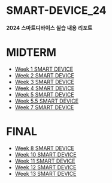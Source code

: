 # SMART-DEVICE_24
**2024 스마트디바이스 실습 내용 리포트**


MIDTERM
=======
* [ Week 1 SMART DEVICE](https://github.com/john020202/SMART-DEVICE_24/wiki/SMART%E2%80%90DEVICE-1%EC%A3%BC%EC%B0%A8-%EA%B0%9C%EC%9A%94)
* [ Week 2 SMART DEVICE](https://github.com/john020202/SMART-DEVICE_24/wiki/SMART%E2%80%90DEVICE-2%EC%A3%BC%EC%B0%A8-%EA%B0%9C%EC%9A%94)
* [ Week 3 SMART DEVICE](https://github.com/john020202/SMART-DEVICE_24/wiki/SMART%E2%80%90DEVICE-3%EC%A3%BC%EC%B0%A8-%EA%B0%9C%EC%9A%94)
* [ Week 4 SMART DEVICE](https://github.com/john020202/SMART-DEVICE_24/wiki/SMART%E2%80%90DEVICE-4%EC%A3%BC%EC%B0%A8-%EA%B0%9C%EC%9A%94)
* [ Week 5 SMART DEVICE](https://github.com/john020202/SMART-DEVICE_24/wiki/SMART%E2%80%90DEVICE-5%EC%A3%BC%EC%B0%A8-%EA%B0%9C%EC%9A%94)
* [ Week 5.5 SMART DEVICE](https://github.com/john020202/SMART-DEVICE_24/wiki/SMART%E2%80%90DEVICE-(5.5)%EC%A3%BC%EC%B0%A8-%EA%B0%9C%EC%9A%94)
* [ Week 7 SMART DEVICE](https://github.com/john020202/SMART-DEVICE_24/wiki/SMART%E2%80%90DEVICE-7%EC%A3%BC%EC%B0%A8-%EA%B0%9C%EC%9A%94)
  
FINAL
=======
* [ Week 8 SMART DEVICE](https://github.com/john020202/SMART-DEVICE_24/wiki/SMART%E2%80%90DEVICE-8%EC%A3%BC%EC%B0%A8-%EA%B0%9C%EC%9A%94)
* [ Week 10 SMART DEVICE](https://github.com/john020202/SMART-DEVICE_24/wiki/SMART%E2%80%90DEVICE_10%EC%A3%BC%EC%B0%A8-%EA%B0%9C%EC%9A%94)
* [ Week 11 SMART DEVICE](https://github.com/john020202/SMART-DEVICE_24/wiki/SMART%E2%80%90DEVICE_11%EC%A3%BC%EC%B0%A8-%EA%B0%9C%EC%9A%94)
* [ Week 12 SMART DEVICE](https://github.com/john020202/SMART-DEVICE_24/wiki/SMART%E2%80%90DEVICE_12%EC%A3%BC%EC%B0%A8-%EA%B0%9C%EC%9A%94)
* [ Week 13 SMART DEVICE](https://github.com/john020202/SMART-DEVICE_24/wiki/SMART%E2%80%90DEVICE_13%EC%A3%BC%EC%B0%A8-%EA%B0%9C%EC%9A%94)
